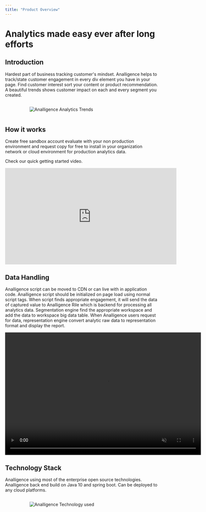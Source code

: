 ```yaml
---
title: "Product Overview"
---
```


# Analytics made easy ever after long efforts

## Introduction

Hardest part of business tracking customer's mindset. Analligence helps to track/state customer engagement in every div element you have in your page. Find customer interest sort your content or product recommendation. A beautiful trends shows customer impact on each and every segment you created.

 <img alt="Analligence Analytics Trends" style="max-height: 20rem; padding: 1rem 5rem;" src="imgs/analligence_trends_2.png">

## How it works

Create free sandbox account evaluate with your non production environment and request copy for free to install in your organization network or cloud environment for production analytics data.

Check our quick getting started video.

<iframe width="560" height="315" src="https://www.youtube.com/embed/V1TM4KQAUFE" frameborder="0" allow="accelerometer; autoplay; encrypted-media; gyroscope; picture-in-picture" allowfullscreen></iframe>

## Data Handling

Analligence script can be moved to CDN or can live with in application code. Analligence script should be initialized on page load using normal script tags. When script finds appropriate engagement, it will send the data of captured value to Analligence Rile which is backend for processing all analytics data. Segmentation engine find the appropriate workspace and add the data to workspace big data table. When Analligence users request for data, representation engine convert analytic raw data to representation format and display the report.

<video width="640" height="400" autoplay loop muted>
  <source src="/vid/analligence_data_flow.mp4" type="video/mp4" />
  Your browser does not support the video tag.
</video>

## Technology Stack

Analligence using most of the enterprise open source technologies. Analligence back end build on Java 10 and spring boot. Can be deployed to any cloud platforms.

 <img alt="Analligence Technology used" style="max-height: 20rem; padding: 1rem 5rem;" src="imgs/analligence_technology_used.png">